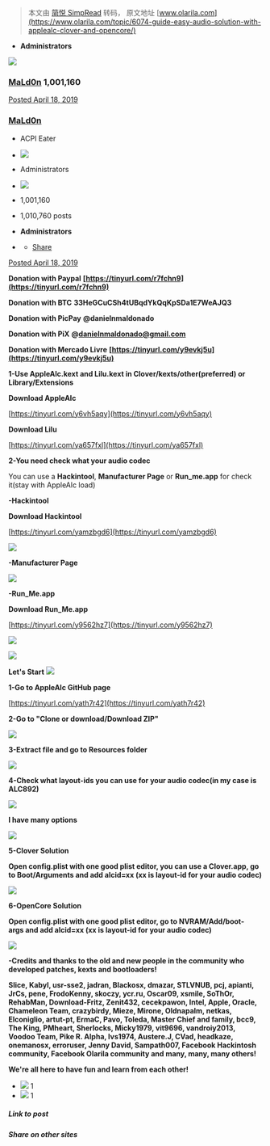 > 本文由 [简悦 SimpRead](http://ksria.com/simpread/) 转码， 原文地址 [www.olarila.com](https://www.olarila.com/topic/6074-guide-easy-audio-solution-with-applealc-clover-and-opencore/)

*   **Administrators**

 [![](https://www.olarila.com/uploads/monthly_2020_02/SystemLogo.thumb.png.8835e028ff1c8e4dac5ad11c7b352cbe.png)](https://www.olarila.com/profile/2-mald0n/ "Go to MaLd0n's profile") 

### [MaLd0n](https://www.olarila.com/profile/2-mald0n/ "Go to MaLd0n's profile") 1,001,160

[Posted April 18, 2019](https://www.olarila.com/topic/6074-guide-easy-audio-solution-with-applealc-clover-and-opencore/?do=findComment&comment=73820)

### **[MaLd0n](https://www.olarila.com/profile/2-mald0n/ "Go to MaLd0n's profile")**

*   ACPI Eater
*    [![](https://www.olarila.com/uploads/monthly_2020_02/SystemLogo.thumb.png.8835e028ff1c8e4dac5ad11c7b352cbe.png)](https://www.olarila.com/profile/2-mald0n/ "Go to MaLd0n's profile") 
*   Administrators
*   ![](https://www.olarila.com/uploads/monthly_2020_02/team_Administrator.png.bd0cd8947f97b1e6e15925f4feeef633.png)
*   1,001,160
*   1,010,760 posts

*   **Administrators**

*   [](#elControls_73820_menu "More options...")
    *   [Share](https://www.olarila.com/topic/6074-guide-easy-audio-solution-with-applealc-clover-and-opencore/ "Share this post")

[Posted April 18, 2019](https://www.olarila.com/topic/6074-guide-easy-audio-solution-with-applealc-clover-and-opencore/?do=findComment&comment=73820)

**Donation with Paypal** **[https://tinyurl.com/r7fchn9](https://tinyurl.com/r7fchn9)**

**Donation with BTC** **33HeGCuCSh4tUBqdYkQqKpSDa1E7WeAJQ3**

**Donation with PicPay** **@danielnmaldonado**

**Donation with PiX** **@danielnmaldonado@gmail.com**

**Donation with Mercado Livre** **[https://tinyurl.com/y9evkj5u](https://tinyurl.com/y9evkj5u)**

****1-Use AppleAlc.kext and Lilu.kext in Clover/kexts/other(preferred) or Library/Extensions****

**Download AppleAlc**

[https://tinyurl.com/y6vh5aqy](https://tinyurl.com/y6vh5aqy)

**Download Lilu**

[https://tinyurl.com/ya657fxl](https://tinyurl.com/ya657fxl)

****2-You need check what your audio codec****

You can use a **Hackintool**, ****Manufacturer Page**** or ****Run_me.app**** for check it(stay with AppleAlc load)

****-Hackintool****

**Download Hackintool**

[https://tinyurl.com/yamzbgd6](https://tinyurl.com/yamzbgd6)

![](https://i.imgur.com/3vBNaq9.png)

****-Manufacturer Page****

![](https://i.imgur.com/DFRAkC7.png)

****-Run_Me.app****

**Download Run_Me.app**

[https://tinyurl.com/y9562hz7](https://tinyurl.com/y9562hz7)

![](https://i.imgur.com/OfyUZPd.png)

![](https://i.imgur.com/tak3655.png)

****Let's Start**** ![](https://www.olarila.com/uploads/emoticons/icon_mrgreen.gif.6f9694644c180bbd7e68748ae419c70a.gif)

****1-Go to** ******AppleAlc GitHub****** **page****

[https://tinyurl.com/yath7r42](https://tinyurl.com/yath7r42)

****2-Go to "********Clone or download********/********Download ZIP********"****

![](https://i.imgur.com/zhVOr1p.png)

****3-Extract file and go to** ******Resources****** **folder****

![](https://i.imgur.com/gzSMpvn.png)

****4-Check what** ******layout-ids****** **you can use for your audio codec(in my case is ALC892)****

![](https://i.imgur.com/8uOzTYM.png)

****I have many options****

![](https://i.imgur.com/3VHEOi5.png)

****5-Clover Solution****

****Open config.plist with one good plist editor, you can use a Clover.app, go to Boot/Arguments and add alcid=xx (xx is layout-id for your audio codec)****

![](https://i.imgur.com/l0Nqyhs.png)

**6-OpenCore Solution**

****Open config.plist with one good plist editor, go to NVRAM/Add/boot-args and add alcid=xx (xx is layout-id for your audio codec)****

****![](https://i.imgur.com/u7YPqVY.png)****

****-Credits and thanks to the old and new people in the community who developed patches, kexts and bootloaders!****

**Slice, Kabyl, usr-sse2, jadran, Blackosx, dmazar, STLVNUB, pcj, apianti, JrCs, pene, FrodoKenny, skoczy, ycr.ru, Oscar09, xsmile, SoThOr, RehabMan, Download-Fritz, Zenit432, cecekpawon, Intel, Apple, Oracle, Chameleon Team, crazybirdy, Mieze, Mirone, Oldnapalm, netkas, Elconiglio, artut-pt, ErmaC, Pavo, Toleda, Master Chief and family, bcc9, The King, PMheart, Sherlocks, Micky1979, vit9696, vandroiy2013, Voodoo Team, Pike R. Alpha, lvs1974, Austere.J, CVad, headkaze, onemanosx, erroruser, Jenny David, Sampath007, Facebook Hackintosh community, Facebook Olarila community and many, many, many others!**

**We're all here to have fun and learn from each other!**

*   ![](https://www.olarila.com/uploads/reactions/react_like.png) 1
*   ![](https://www.olarila.com/uploads/reactions/react_thanks.png) 1

##### Link to post

##### Share on other sites